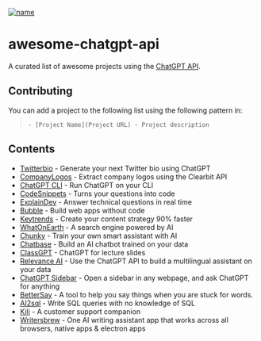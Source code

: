 [![name](http://i.creativecommons.org/p/zero/1.0/88x31.png)](http://creativecommons.org/publicdomain/zero/1.0/)

# awesome-chatgpt-api

A curated list of awesome projects using the [ChatGPT API](https://openai.com/blog/introducing-chatgpt-and-whisper-apis).

## Contributing

You can add a project to the following list using the following pattern in: 
> `- [Project Name](Project URL) - Project description`


## Contents

- [Twitterbio](https://twitterbio.com) - Generate your next Twitter bio using ChatGPT
- [CompanyLogos](https://companylogos.xyz) - Extract company logos using the Clearbit API
- [ChatGPT CLI](https://github.com/mansimov/chatgpt_cli) - Run ChatGPT on your CLI
- [CodeSnippets](https://codesnippets.ai) - Turns your questions into code
- [ExplainDev](https://explain.dev) - Answer technical questions in real time
- [Bubble](https://bubble.io) - Build web apps without code
- [Keytrends](https://keytrends.ai) - Create your content strategy 90% faster
- [WhatOnEarth](https://whatonearth.xyz) - A search engine powered by AI
- [Chunky](https://chunky.io) - Train your own smart assistant with AI
- [Chatbase](https://www.chatbase.co/) - Build an AI chatbot trained on your data
- [ClassGPT](https://github.com/benthecoder/ClassGPT) - ChatGPT for lecture slides
- [Relevance AI](https://relevanceai.com/question-answering) - Use the ChatGPT API to build a multilingual assistant on your data
- [ChatGPT Sidebar](https://chatgpt-sidebar.com/) - Open a sidebar in any webpage, and ask ChatGPT for anything
- [BetterSay](https://bettersay.ai/) - A tool to help you say things when you are stuck for words.
- [AI2sql](https://www.ai2sql.io/) - Write SQL queries with no knowledge of SQL
- [Kili](https://www.kili.so/) - A customer support companion
- [Writersbrew](https://writersbrew.app) - One AI writing assistant app that works across all browsers, native apps & electron apps